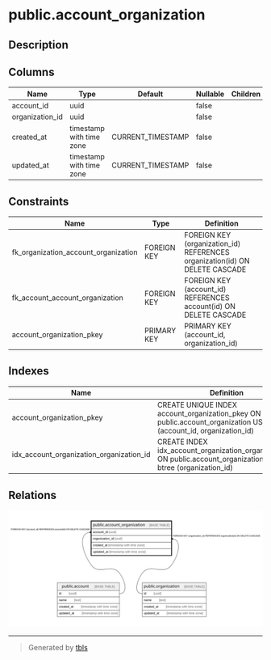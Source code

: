 # public.account_organization

## Description

## Columns

| Name | Type | Default | Nullable | Children | Parents | Comment |
| ---- | ---- | ------- | -------- | -------- | ------- | ------- |
| account_id | uuid |  | false |  | [public.account](public.account.md) |  |
| organization_id | uuid |  | false |  | [public.organization](public.organization.md) |  |
| created_at | timestamp with time zone | CURRENT_TIMESTAMP | false |  |  |  |
| updated_at | timestamp with time zone | CURRENT_TIMESTAMP | false |  |  |  |

## Constraints

| Name | Type | Definition |
| ---- | ---- | ---------- |
| fk_organization_account_organization | FOREIGN KEY | FOREIGN KEY (organization_id) REFERENCES organization(id) ON DELETE CASCADE |
| fk_account_account_organization | FOREIGN KEY | FOREIGN KEY (account_id) REFERENCES account(id) ON DELETE CASCADE |
| account_organization_pkey | PRIMARY KEY | PRIMARY KEY (account_id, organization_id) |

## Indexes

| Name | Definition |
| ---- | ---------- |
| account_organization_pkey | CREATE UNIQUE INDEX account_organization_pkey ON public.account_organization USING btree (account_id, organization_id) |
| idx_account_organization_organization_id | CREATE INDEX idx_account_organization_organization_id ON public.account_organization USING btree (organization_id) |

## Relations

![er](public.account_organization.svg)

---

> Generated by [tbls](https://github.com/k1LoW/tbls)

